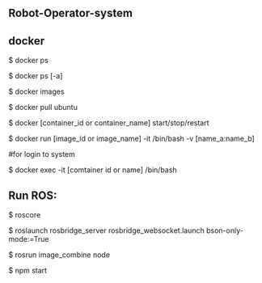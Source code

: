 ## Robot-Operator-system

## docker

$ docker ps

$ docker ps [-a]

$ docker images

$ docker pull ubuntu

$ docker [container_id or container_name] start/stop/restart

$ docker run [image_id or image_name] -it /bin/bash -v [name_a:name_b]

#for login to system

$ docker exec -it [comtainer id or name] /bin/bash

## Run ROS:

$ roscore

$ roslaunch rosbridge_server rosbridge_websocket.launch bson-only-mode:=True

$ rosrun image_combine node

$ npm start


